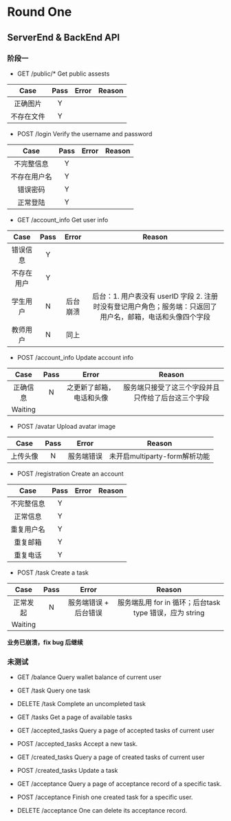 # Round One

## ServerEnd & BackEnd API

### 阶段一

- GET ​/public​/* Get public assests

|Case|Pass|Error|Reason|
|:--:|:--:|:---:|:----:|
|正确图片|Y|||
|不存在文件|Y|||

- POST ​/login Verify the username and password

|Case|Pass|Error|Reason|
|:--:|:--:|:---:|:----:|
|不完整信息|Y|||
|不存在用户名|Y|||
|错误密码|Y|||
|正常登陆|Y|||

- GET ​/account_info Get user info

|Case|Pass|Error|Reason|
|:--:|:--:|:---:|:----:|
|错误信息|Y|||
|不存在用户|Y|||
|学生用户|N|后台崩溃|后台：1. 用户表没有 userID 字段 2. 注册时没有登记用户角色；服务端：只返回了用户名，邮箱，电话和头像四个字段|
|教师用户|N|同上||

- POST ​/account_info Update account info

|Case|Pass|Error|Reason|
|:--:|:--:|:---:|:----:|
|正确信息|N|之更新了邮箱，电话和头像|服务端只接受了这三个字段并且只传给了后台这三个字段|
|Waiting||||


- POST ​/avatar Upload avatar image

|Case|Pass|Error|Reason|
|:--:|:--:|:---:|:----:|
|上传头像|N|服务端错误|未开启multiparty-form解析功能|

- POST ​/registration Create an account

|Case|Pass|Error|Reason|
|:--:|:--:|:---:|:----:|
|不完整信息|Y|||
|正常信息|Y|||
|重复用户名|Y|||
|重复邮箱|Y|||
|重复电话|Y|||

- POST ​/task Create a task

|Case|Pass|Error|Reason|
|:--:|:--:|:---:|:----:|
|正常发起|N|服务端错误 + 后台错误|服务端乱用 for in 循环；后台task type 错误，应为 string|
|Waiting||||


**业务已崩溃，fix bug 后继续**

### 未测试

- GET ​/balance Query wallet balance of current user



- GET ​/task Query one task


- DELETE ​/task Complete an uncompleted task



- GET ​/tasks Get a page of available tasks



- GET ​/accepted_tasks Query a page of accepted tasks of current user



- POST ​/accepted_tasks Accept a new task.



- GET ​/created_tasks Query a page of created tasks of current user



- POST ​/created_tasks Update a task



- GET ​/acceptance Query a page of acceptance record of a specific task.



- POST ​/acceptance Finish one created task for a specific user.



- DELETE ​/acceptance One can delete its acceptance record. 
